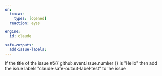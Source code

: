 ```yaml
---
on:
  issues:
    types: [opened]
  reaction: eyes

engine: 
  id: claude

safe-outputs:
  add-issue-labels:
---
```


If the title of the issue #${{ github.event.issue.number }} is "Hello" then add the issue labels "claude-safe-output-label-test" to the issue.

